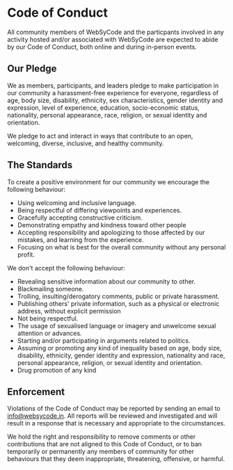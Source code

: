 # Code of Conduct

All community members of WebSyCode and the particpants involved in any activity hosted and/or associated with WebSyCode are expected to abide by our Code of Conduct, both online and during in-person events.

## Our Pledge
We as members, participants, and leaders pledge to make participation in our community a harassment-free experience for everyone, regardless of age, body size, disability, ethnicity, sex characteristics, gender identity and expression, level of experience, education, socio-economic status, nationality, personal appearance, race, religion, or sexual identity and orientation.

We pledge to act and interact in ways that contribute to an open, welcoming, diverse, inclusive, and healthy community.

## The Standards
To create a positive environment for our community we encourage the following behaviour:

* Using welcoming and inclusive language.
* Being respectful of differing viewpoints and experiences.
* Gracefully accepting constructive criticism.
* Demonstrating empathy and kindness toward other people
* Accepting responsibility and apologizing to those affected by our mistakes, and learning from the experience.
* Focusing on what is best for the overall community without any personal profit.

We don't accept the following behaviour:

* Revealing sensitive information about our community to other.
* Blackmailing someone.
* Trolling, insulting/derogatory comments, public or private harassment.
* Publishing others' private information, such as a physical or electronic address, without explicit permission
* Not being respectful.
* The usage of sexualised language or imagery and unwelcome sexual attention or advances.
* Starting and/or participating in arguments related to politics.
* Assuming or promoting any kind of inequality based on age, body size, disability, ethnicity, gender identity and expression, nationality and race, personal appearance, religion, or sexual identity and orientation.
* Drug promotion of any kind

## Enforcement

Violations of the Code of Conduct may be reported by sending an email to info@websycode.in. All reports will be reviewed and investigated and will result in a response that is necessary and appropriate to the circumstances. 

We hold the right and responsibility to remove comments or other contributions that are not aligned to this Code of Conduct, or to ban temporarily or permanently any members of community for other behaviours that they deem inappropriate, threatening, offensive, or harmful.

